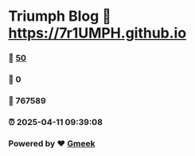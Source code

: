 # Triumph Blog :link: https://7r1UMPH.github.io 
### :page_facing_up: [50](https://7r1UMPH.github.io/tag.html) 
### :speech_balloon: 0 
### :hibiscus: 767589 
### :alarm_clock: 2025-04-11 09:39:08 
### Powered by :heart: [Gmeek](https://github.com/Meekdai/Gmeek)
